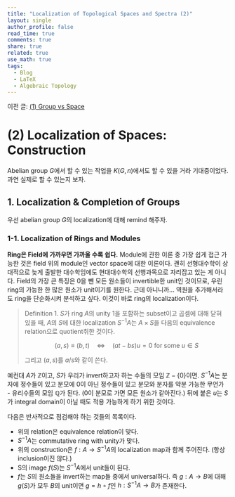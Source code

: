 ```yaml
---
title: "Localization of Topological Spaces and Spectra (2)"
layout: single
author_profile: false
read_time: true
comments: true
share: true
related: true
use_math: true
tags:
  - Blog
  - LaTeX
  - Algebraic Topology
---
```


이전 글: 
[(1) Group vs Space](https://youseonglee.github.io/AT-1/)

# (2) Localization of Spaces: Construction

Abelian group $G$에서 할 수 있는 작업을 $K(G,n)$에서도 할 수 있을 거라 기대중이었다. 과연 실제로 할 수 있는지 보자. 

## 1. Localization & Completion of Groups

우선 abelian group $G$의 localization에 대해 remind 해주자. 

### 1-1. Localization of Rings and Modules

**Ring은 Field에 가까우면 가까울 수록 쉽다.** Module에 관한 이론 중 가장 쉽게 접근 가능한 것은 field 위의 module인 vector space에 대한 이론이다. 괜히 선형대수학이 상대적으로 늦게 출발한 대수학임에도 현대대수학의 선행과목으로 자리잡고 있는 게 아니다. Field의 가장 큰 특징은 0을 뺀 모든 원소들이 invertible한 unit인 것이므로, 우린 ring의 가능한 한 많은 원소가 unit이기를 원한다. 근데 아니니까... 역원을 추가해서라도 ring을 단순화시켜 분석하고 싶다. 이것이 바로 ring의 localization이다. 

> Definition 1. $S$가 ring $A$의 unity 1을 포함하는 subset이고 곱셈에 대해 닫혀 있을 때, $A$의 $S$에 대한 localization $S^{-1}A$는 $A\times S$을 다음의 equivalence relation으로 quotient취한 것이다. 
> 
> $$ (a,s) \equiv (b,t) \quad \Leftrightarrow \quad (at-bs)u=0 \text{ for some } u\in S$$
>
> 그리고 $(a,s)$를 $a/s$와 같이 쓴다. 

예컨대 $A$가 $\mathbb{Z}$이고, $S$가 우리가 invert하고자 하는 수들의 모임 $\mathbb{Z} - \lbrace 0 \rbrace$이면. $S^{-1}A$는 분자에 정수들이 있고 분모에 0이 아닌 정수들이 있고 분모와 분자를 약분 가능한 무언가 - 유리수들의 모임 $\mathbb{Q}$가 된다. (0이 분모로 가면 모든 원소가 같아진다.) 뒤에 붙은 $u$는 $S$가 integral domain이 아닐 때도 적용 가능하게 하기 위한 것이다. 

다음은 반사적으로 점검해야 하는 것들의 목록이다.
- 위의 relation은 equivalence relation이 맞다.
- $S^{-1}A$는 commutative ring with unity가 맞다.
- 위의 construction은 $f: A \to S^{-1}A$의 localization map과 함께 주어진다. (항상 inclusion이진 않다.)
- S의 image $f(S)$는 $S^{-1}A$에서 unit들이 된다. 
- $f$는 $S$의 원소들을 invert하는 map들 중에서 universal하다. 즉 $g:A\to B$에 대해 $g(S)$가 모두 $B$의 unit이면 $g = h \circ f$인 $h: S^{-1}A\to B$가 존재한다. 
